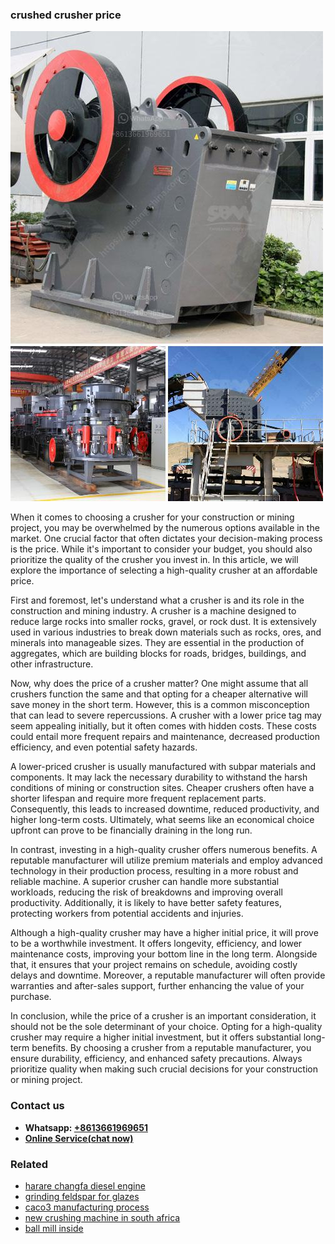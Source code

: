 <h3>crushed crusher price</h3><img src='1708499395.jpg' alt=''><p>When it comes to choosing a crusher for your construction or mining project, you may be overwhelmed by the numerous options available in the market. One crucial factor that often dictates your decision-making process is the price. While it's important to consider your budget, you should also prioritize the quality of the crusher you invest in. In this article, we will explore the importance of selecting a high-quality crusher at an affordable price.</p><p>First and foremost, let's understand what a crusher is and its role in the construction and mining industry. A crusher is a machine designed to reduce large rocks into smaller rocks, gravel, or rock dust. It is extensively used in various industries to break down materials such as rocks, ores, and minerals into manageable sizes. They are essential in the production of aggregates, which are building blocks for roads, bridges, buildings, and other infrastructure.</p><p>Now, why does the price of a crusher matter? One might assume that all crushers function the same and that opting for a cheaper alternative will save money in the short term. However, this is a common misconception that can lead to severe repercussions. A crusher with a lower price tag may seem appealing initially, but it often comes with hidden costs. These costs could entail more frequent repairs and maintenance, decreased production efficiency, and even potential safety hazards.</p><p>A lower-priced crusher is usually manufactured with subpar materials and components. It may lack the necessary durability to withstand the harsh conditions of mining or construction sites. Cheaper crushers often have a shorter lifespan and require more frequent replacement parts. Consequently, this leads to increased downtime, reduced productivity, and higher long-term costs. Ultimately, what seems like an economical choice upfront can prove to be financially draining in the long run.</p><p>In contrast, investing in a high-quality crusher offers numerous benefits. A reputable manufacturer will utilize premium materials and employ advanced technology in their production process, resulting in a more robust and reliable machine. A superior crusher can handle more substantial workloads, reducing the risk of breakdowns and improving overall productivity. Additionally, it is likely to have better safety features, protecting workers from potential accidents and injuries.</p><p>Although a high-quality crusher may have a higher initial price, it will prove to be a worthwhile investment. It offers longevity, efficiency, and lower maintenance costs, improving your bottom line in the long term. Alongside that, it ensures that your project remains on schedule, avoiding costly delays and downtime. Moreover, a reputable manufacturer will often provide warranties and after-sales support, further enhancing the value of your purchase.</p><p>In conclusion, while the price of a crusher is an important consideration, it should not be the sole determinant of your choice. Opting for a high-quality crusher may require a higher initial investment, but it offers substantial long-term benefits. By choosing a crusher from a reputable manufacturer, you ensure durability, efficiency, and enhanced safety precautions. Always prioritize quality when making such crucial decisions for your construction or mining project.</p><h3>Contact us</h3><ul><li><strong>Whatsapp:&nbsp;<a href="https://wa.me/8613661969651">+8613661969651</a></strong></li><li><a href="https://swt.shibang-china.com/?git&amp;zhl&amp;crushed crusher price"><strong>Online Service(chat now)</strong></a></li></ul><h3>Related</h3><ul><li><a href='harare changfa diesel engine.md'>harare changfa diesel engine</a></li><li><a href='grinding feldspar for glazes.md'>grinding feldspar for glazes</a></li><li><a href='caco3 manufacturing process.md'>caco3 manufacturing process</a></li><li><a href='new crushing machine in south africa.md'>new crushing machine in south africa</a></li><li><a href='ball mill inside.md'>ball mill inside</a></li></ul>